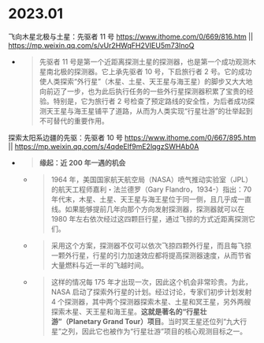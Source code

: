 
# 2023.01

飞向木星北极与土星：先驱者 11 号 https://www.ithome.com/0/669/816.htm || https://mp.weixin.qq.com/s/vUr2HWqFH2VIEU5m73InoQ
- > 先驱者 11 号是第一个近距离探测土星的探测器，也是第一个成功观测木星南北极的探测器。它上承先驱者 10 号，下启旅行者 2 号。它的成功使人类探索“外行星”（木星、土星、天王星与海王星）的脚步又大大地向前迈了一步，也为此后执行任务的一些外行星探测器积累了宝贵的经验。特别是，它为旅行者 2 号检查了预定路线的安全性，为后者成功探测天王星与海王星铺平了道路，从而为人类实现“行星壮游”的壮举起到不可替代的重要作用。

探索太阳系边疆的先驱：先驱者 10 号 https://www.ithome.com/0/667/895.htm || https://mp.weixin.qq.com/s/4qdeEIf9mE2lqgzSWHAb0A
- > **缘起：近 200 年一遇的机会**
  * > 1964 年，美国国家航天航空局（NASA）喷气推动实验室（JPL）的航天工程师嘉利・法兰德罗（Gary Flandro，1934-）指出：70 年代末，木星、土星、天王星与海王星位于同一侧，且几乎成一直线。如果能够提前几年向那个方向发射探测器，探测器就可以在 1980 年左右依次经过这四颗巨行星，通过飞掠的方式近距离探测它们。
  * > 采用这个方案，探测器不仅可以依次飞掠四颗外行星，而且每飞掠一颗外行星，行星的引力加速效应都将提高探测器速度，从而节省大量燃料与近一半的飞越时间。
  * > 这样的情况每 175 年才出现一次，因此这个机会非常珍贵。为此，NASA 启动了探索外行星的计划。经过讨论，专家们初步计划发射 4 个探测器，其中两个探测器探索木星、土星和冥王星，另外两艘探索木星、天王星和海王星。**这就是著名的“行星壮游”（Planetary Grand Tour）项目**。当时冥王星还位列“九大行星”之列，因此它也被作为“行星壮游”项目的核心观测目标之一。
